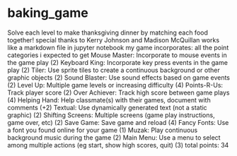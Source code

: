 # baking_game
Solve each level to make thanksgiving dinner by matching each food together!
special thanks to Kerry Johnson and Madison McQuillan
works like a markdown file in jupyter notebook
my game incorporates: all the point categories i expected to get
Mouse Master: Incorporate to mouse events in the game play (2)
Keyboard King: Incorporate key press events in the game play (2)
Tiler: Use sprite tiles to create a continuous background or other graphic objects (2)
Sound Blaster: Use sound effects based on game events (2)
Level Up: Multiple game levels or increasing difficulty (4)
Points-R-Us: Track player score (2)
Over Achiever: Track high score between game plays (4)
Helping Hand: Help classmate(s) with their games, document with comments (+2)
Textual: Use dynamically generated text (not a static graphic) (2)
Shifting Screens: Multiple screens (game play instructions, game over, etc) (2)
Save Game: Save game and reload (4)
Fancy Fonts: Use a font you found online for your game (1)
Muzak: Play continuous background music during the game (2)
Main Menu: Use a menu to select among multiple actions (eg start, show high scores, quit) (3)
total points: 34

